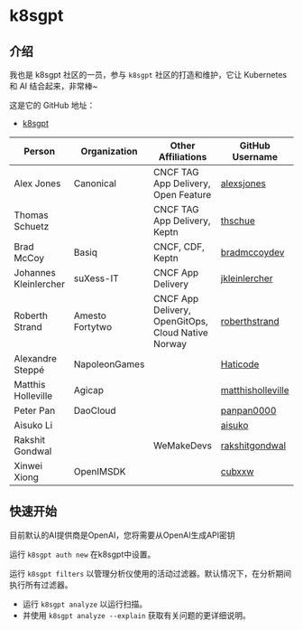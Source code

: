 # k8sgpt



## 介绍

我也是 k8sgpt 社区的一员，参与 `k8sgpt` 社区的打造和维护，它让 Kubernetes 和 AI 结合起来，非常棒~

这是它的 GitHub 地址：

+ [k8sgpt](https://github.com/k8sgpt-ai/k8sgpt)

| Person                | Organization    | Other Affiliations                                 | GitHub Username                                           | Gitlab Username |
| --------------------- | --------------- | -------------------------------------------------- | --------------------------------------------------------- | --------------- |
| Alex Jones            | Canonical       | CNCF TAG App Delivery, Open Feature                | [alexsjones](https://github.com/AlexsJones)               | N/A             |
| Thomas Schuetz        |                 | CNCF TAG App Delivery, Keptn                       | [thschue](https://github.com/thschue)                     | N/A             |
| Brad McCoy            | Basiq           | CNCF, CDF, Keptn                                   | [bradmccoydev](https://github.com/bradmccoydev)           | N/A             |
| Johannes Kleinlercher | suXess-IT       | CNCF App Delivery                                  | [jkleinlercher](https://github.com/jkleinlercher)         | N/A             |
| Roberth Strand        | Amesto Fortytwo | CNCF App Delivery, OpenGitOps, Cloud Native Norway | [roberthstrand](https://github.com/roberthstrand)         | N/A             |
| Alexandre Steppé      | NapoleonGames   |                                                    | [Haticode](https://github.com/HatiCode)                   | N/A             |
| Matthis Holleville    | Agicap          |                                                    | [matthisholleville](https://github.com/matthisholleville) | N/A             |
| Peter Pan             | DaoCloud        |                                                    | [panpan0000](https://github.com/panpan0000)               | N/A             |
| Aisuko Li             |                 |                                                    | [aisuko](https://github.com/Aisuko)                       | N/A             |
| Rakshit Gondwal       |                 | WeMakeDevs                                         | [rakshitgondwal](https://github.com/rakshitgondwal)       | N/A             |
| Xinwei Xiong          | OpenIMSDK       |                                                    | [cubxxw](https://github.com/cubxxw)                       | N/A             |



## 快速开始

目前默认的AI提供商是OpenAI，您将需要从OpenAI生成API密钥

 运行 `k8sgpt auth new` 在k8sgpt中设置。

 运行 `k8sgpt filters` 以管理分析仪使用的活动过滤器。默认情况下，在分析期间执行所有过滤器。

+ 运行 `k8sgpt analyze` 以运行扫描。
+ 并使用 `k8sgpt analyze --explain` 获取有关问题的更详细说明。

